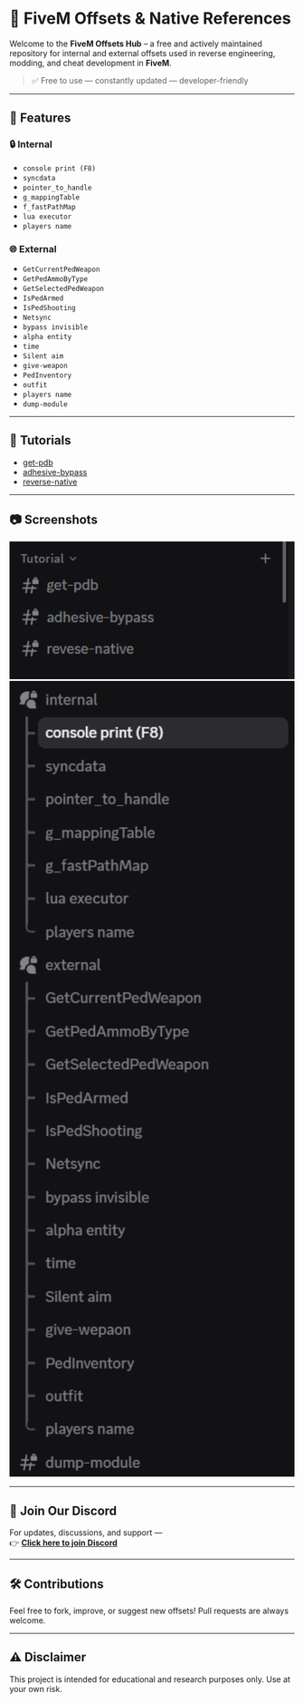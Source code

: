 # 🚀 FiveM Offsets & Native References

Welcome to the **FiveM Offsets Hub** – a free and actively maintained repository for internal and external offsets used in reverse engineering, modding, and cheat development in **FiveM**.

> ✅ Free to use — constantly updated — developer-friendly

---

## 📌 Features

### 🔒 Internal
- `console print (F8)`
- `syncdata`
- `pointer_to_handle`
- `g_mappingTable`
- `f_fastPathMap`
- `lua executor`
- `players name`

### 🌐 External
- `GetCurrentPedWeapon`
- `GetPedAmmoByType`
- `GetSelectedPedWeapon`
- `IsPedArmed`
- `IsPedShooting`
- `Netsync`
- `bypass invisible`
- `alpha entity`
- `time`
- `Silent aim`
- `give-weapon`
- `PedInventory`
- `outfit`
- `players name`
- `dump-module`

---

## 🧪 Tutorials
- [get-pdb](#)
- [adhesive-bypass](#)
- [reverse-native](#)

---

## 📷 Screenshots

<img src="img/mm.png" width="600">
<img src="img/mmm.png" width="600">

---

## 💬 Join Our Discord

For updates, discussions, and support —  
👉 **[Click here to join Discord](https://discord.gg/YOUR_INVITE_CODE)**

---

## 🛠️ Contributions

Feel free to fork, improve, or suggest new offsets!
Pull requests are always welcome.

---

## ⚠️ Disclaimer

This project is intended for educational and research purposes only. Use at your own risk.
